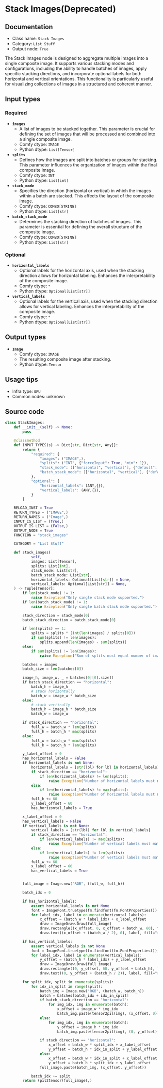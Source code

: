 # Stack Images(Deprecated)
## Documentation
- Class name: `Stack Images`
- Category: `List Stuff`
- Output node: `True`

The Stack Images node is designed to aggregate multiple images into a single composite image. It supports various stacking modes and configurations, including the ability to handle batches of images, apply specific stacking directions, and incorporate optional labels for both horizontal and vertical orientations. This functionality is particularly useful for visualizing collections of images in a structured and coherent manner.
## Input types
### Required
- **`images`**
    - A list of images to be stacked together. This parameter is crucial for defining the set of images that will be processed and combined into a single composite image.
    - Comfy dtype: `IMAGE`
    - Python dtype: `List[Tensor]`
- **`splits`**
    - Defines how the images are split into batches or groups for stacking. This parameter influences the organization of images within the final composite image.
    - Comfy dtype: `INT`
    - Python dtype: `List[int]`
- **`stack_mode`**
    - Specifies the direction (horizontal or vertical) in which the images within a batch are stacked. This affects the layout of the composite image.
    - Comfy dtype: `COMBO[STRING]`
    - Python dtype: `List[str]`
- **`batch_stack_mode`**
    - Determines the stacking direction of batches of images. This parameter is essential for defining the overall structure of the composite image.
    - Comfy dtype: `COMBO[STRING]`
    - Python dtype: `List[str]`
### Optional
- **`horizontal_labels`**
    - Optional labels for the horizontal axis, used when the stacking direction allows for horizontal labeling. Enhances the interpretability of the composite image.
    - Comfy dtype: `*`
    - Python dtype: `Optional[List[str]]`
- **`vertical_labels`**
    - Optional labels for the vertical axis, used when the stacking direction allows for vertical labeling. Enhances the interpretability of the composite image.
    - Comfy dtype: `*`
    - Python dtype: `Optional[List[str]]`
## Output types
- **`Image`**
    - Comfy dtype: `IMAGE`
    - The resulting composite image after stacking.
    - Python dtype: `Tensor`
## Usage tips
- Infra type: `GPU`
- Common nodes: unknown


## Source code
```python
class StackImages:
    def __init__(self) -> None:
        pass

    @classmethod
    def INPUT_TYPES(s) -> Dict[str, Dict[str, Any]]:
        return {
            "required": {
                "images": ("IMAGE",),
                "splits": ("INT", {"forceInput": True, "min": 1}),
                "stack_mode": (["horizontal", "vertical"], {"default": "horizontal"}),
                "batch_stack_mode": (["horizontal", "vertical"], {"default": "horizontal"}),
            },
            "optional": {
                "horizontal_labels": (ANY,{}),
                "vertical_labels": (ANY,{}),
            }
        }

    RELOAD_INST = True
    RETURN_TYPES = ("IMAGE",)
    RETURN_NAMES = ("Image",)
    INPUT_IS_LIST = (True,)
    OUTPUT_IS_LIST = (False,)
    OUTPUT_NODE = True
    FUNCTION = "stack_images"

    CATEGORY = "List Stuff"

    def stack_images(
            self,
            images: List[Tensor],
            splits: List[int],
            stack_mode: List[str],
            batch_stack_mode: List[str],
            horizontal_labels: Optional[List[str]] = None,
            vertical_labels: Optional[List[str]] = None,
    ) -> Tuple[Tensor]:
        if len(stack_mode) != 1:
            raise Exception("Only single stack mode supported.")
        if len(batch_stack_mode) != 1:
            raise Exception("Only single batch stack mode supported.")

        stack_direction = stack_mode[0]
        batch_stack_direction = batch_stack_mode[0]

        if len(splits) == 1:
            splits = splits * (int(len(images) / splits[0]))
            if sum(splits) != len(images):
                splits.append(len(images) - sum(splits))
        else:
            if sum(splits) != len(images):
                raise Exception("Sum of splits must equal number of images.")

        batches = images
        batch_size = len(batches[0])

        image_h, image_w, _ = batches[0][0].size()
        if batch_stack_direction == "horizontal":
            batch_h = image_h
            # stack horizontally
            batch_w = image_w * batch_size
        else:
            # stack vertically
            batch_h = image_h * batch_size
            batch_w = image_w

        if stack_direction == "horizontal":
            full_w = batch_w * len(splits)
            full_h = batch_h * max(splits)
        else:
            full_w = batch_w * max(splits)
            full_h = batch_h * len(splits)

        y_label_offset = 0
        has_horizontal_labels = False
        if horizontal_labels is not None:
            horizontal_labels = [str(lbl) for lbl in horizontal_labels]
            if stack_direction == "horizontal":
                if len(horizontal_labels) != len(splits):
                    raise Exception("Number of horizontal labels must match number of splits.")
            else:
                if len(horizontal_labels) != max(splits):
                    raise Exception("Number of horizontal labels must match maximum split size.")
            full_h += 60
            y_label_offset = 60
            has_horizontal_labels = True

        x_label_offset = 0
        has_vertical_labels = False
        if vertical_labels is not None:
            vertical_labels = [str(lbl) for lbl in vertical_labels]
            if stack_direction == "horizontal":
                if len(vertical_labels) != max(splits):
                    raise Exception("Number of vertical labels must match maximum split size.")
            else:
                if len(vertical_labels) != len(splits):
                    raise Exception("Number of vertical labels must match number of splits.")
            full_w += 60
            x_label_offset = 60
            has_vertical_labels = True


        full_image = Image.new("RGB", (full_w, full_h))

        batch_idx = 0

        if has_horizontal_labels:
            assert horizontal_labels is not None
            font = ImageFont.truetype(fm.findfont(fm.FontProperties()), 60)
            for label_idx, label in enumerate(horizontal_labels):
                x_offset = (batch_w * label_idx) + x_label_offset
                draw = ImageDraw.Draw(full_image)
                draw.rectangle((x_offset, 0, x_offset + batch_w, 60), fill="#ffffff")
                draw.text((x_offset + (batch_w / 2), 0), label, fill="red", font=font)

        if has_vertical_labels:
            assert vertical_labels is not None
            font = ImageFont.truetype(fm.findfont(fm.FontProperties()), 60)
            for label_idx, label in enumerate(vertical_labels):
                y_offset = (batch_h * label_idx) + y_label_offset
                draw = ImageDraw.Draw(full_image)
                draw.rectangle((0, y_offset, 60, y_offset + batch_h), fill="#ffffff")
                draw.text((0, y_offset + (batch_h / 2)), label, fill="red", font=font)

        for split_idx, split in enumerate(splits):
            for idx_in_split in range(split):
                batch_img = Image.new("RGB", (batch_w, batch_h))
                batch = batches[batch_idx + idx_in_split]
                if batch_stack_direction == "horizontal":
                    for img_idx, img in enumerate(batch):
                        x_offset = image_w * img_idx
                        batch_img.paste(tensor2pil(img), (x_offset, 0))
                else:
                    for img_idx, img in enumerate(batch):
                        y_offset = image_h * img_idx
                        batch_img.paste(tensor2pil(img), (0, y_offset))

                if stack_direction == "horizontal":
                    x_offset = batch_w * split_idx + x_label_offset
                    y_offset = batch_h * idx_in_split + y_label_offset
                else:
                    x_offset = batch_w * idx_in_split + x_label_offset
                    y_offset = batch_h * split_idx + y_label_offset
                full_image.paste(batch_img, (x_offset, y_offset))

            batch_idx += split
        return (pil2tensor(full_image),)

```
